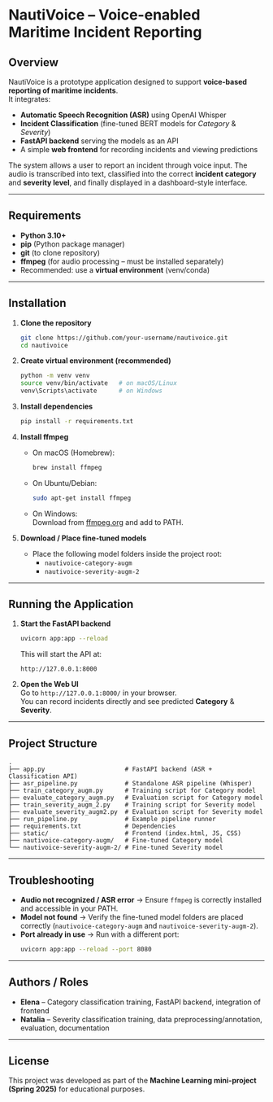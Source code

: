 # NautiVoice – Voice-enabled Maritime Incident Reporting

## Overview
NautiVoice is a prototype application designed to support **voice-based reporting of maritime incidents**.  
It integrates:
- **Automatic Speech Recognition (ASR)** using OpenAI Whisper  
- **Incident Classification** (fine-tuned BERT models for *Category* & *Severity*)  
- **FastAPI backend** serving the models as an API  
- A simple **web frontend** for recording incidents and viewing predictions  

The system allows a user to report an incident through voice input. The audio is transcribed into text, classified into the correct **incident category** and **severity level**, and finally displayed in a dashboard-style interface.

---

## Requirements
- **Python 3.10+**
- **pip** (Python package manager)
- **git** (to clone repository)
- **ffmpeg** (for audio processing – must be installed separately)
- Recommended: use a **virtual environment** (venv/conda)

---

## Installation

1. **Clone the repository**
   ```bash
   git clone https://github.com/your-username/nautivoice.git
   cd nautivoice
   ```

2. **Create virtual environment (recommended)**
   ```bash
   python -m venv venv
   source venv/bin/activate   # on macOS/Linux
   venv\Scripts\activate      # on Windows
   ```

3. **Install dependencies**
   ```bash
   pip install -r requirements.txt
   ```

4. **Install ffmpeg**
   - On macOS (Homebrew):
     ```bash
     brew install ffmpeg
     ```
   - On Ubuntu/Debian:
     ```bash
     sudo apt-get install ffmpeg
     ```
   - On Windows:  
     Download from [ffmpeg.org](https://ffmpeg.org/download.html) and add to PATH.

5. **Download / Place fine-tuned models**
   - Place the following model folders inside the project root:
     - `nautivoice-category-augm`
     - `nautivoice-severity-augm-2`

---

## Running the Application

1. **Start the FastAPI backend**
   ```bash
   uvicorn app:app --reload
   ```
   This will start the API at:
   ```
   http://127.0.0.1:8000
   ```

2. **Open the Web UI**  
   Go to `http://127.0.0.1:8000/` in your browser.  
   You can record incidents directly and see predicted **Category** & **Severity**.

---

## Project Structure
```
.
├── app.py                      # FastAPI backend (ASR + Classification API)
├── asr_pipeline.py             # Standalone ASR pipeline (Whisper)
├── train_category_augm.py      # Training script for Category model
├── evaluate_category_augm.py   # Evaluation script for Category model
├── train_severity_augm_2.py    # Training script for Severity model
├── evaluate_severity_augm2.py  # Evaluation script for Severity model
├── run_pipeline.py             # Example pipeline runner
├── requirements.txt            # Dependencies
├── static/                     # Frontend (index.html, JS, CSS)
├── nautivoice-category-augm/   # Fine-tuned Category model
└── nautivoice-severity-augm-2/ # Fine-tuned Severity model
```

---

## Troubleshooting
- **Audio not recognized / ASR error** → Ensure `ffmpeg` is correctly installed and accessible in your PATH.  
- **Model not found** → Verify the fine-tuned model folders are placed correctly (`nautivoice-category-augm` and `nautivoice-severity-augm-2`).  
- **Port already in use** → Run with a different port:
  ```bash
  uvicorn app:app --reload --port 8080
  ```

---

## Authors / Roles
- **Elena** – Category classification training, FastAPI backend, integration of frontend  
- **Natalia** – Severity classification training, data preprocessing/annotation, evaluation, documentation  

---

## License
This project was developed as part of the **Machine Learning mini-project (Spring 2025)** for educational purposes.
